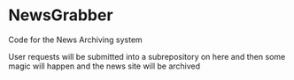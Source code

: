 # NewsGrabber
Code for the News Archiving system

User requests will be submitted into a subrepository on here and then some magic will happen and the news site will be archived
